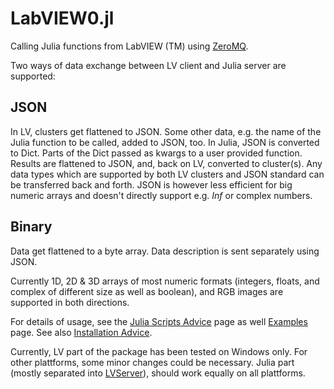 # LabVIEW0.jl
Calling Julia functions from LabVIEW (TM) using [ZeroMQ](https://zeromq.org/).

Two ways of data exchange between LV client and Julia server are supported:

## JSON
In LV, clusters get flattened to JSON. Some other data, e.g. the name of the Julia function to be called, added to JSON, too. In Julia, JSON is converted to Dict. Parts of the Dict passed as kwargs to a user provided function. Results are flattened to JSON, and, back on LV, converted to cluster(s). Any data types which are supported by both LV clusters and JSON standard can be transferred back and forth. JSON is however less efficient for big numeric arrays and doesn't directly support e.g. *Inf* or complex numbers.

## Binary

Data get flattened to a byte array. Data description is sent separately using JSON.

Currently 1D, 2D & 3D arrays of most numeric formats (integers, floats, and complex of different size as well as boolean), and RGB images are supported in both directions.

For details of usage, see the [Julia Scripts Advice](docs/src/writing_Julia_scripts.md) page as well  [Examples](docs/src/example_descriptions.md) page. See also [Installation Advice](docs/src/installation_advice.md).

Currently, LV part of the package has been tested on Windows only. For other plattforms, some minor changes could be necessary. Julia part (mostly separated into [LVServer](https://github.com/Eben60/LVServer.jl)), should work equally on all plattforms.
